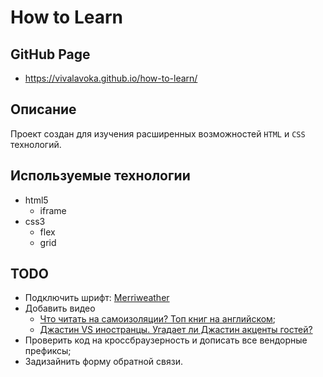 # How to Learn

## GitHub Page

- https://vivalavoka.github.io/how-to-learn/

## Описание
Проект создан для изучения расширенных возможностей `HTML` и `CSS` технологий.

## Используемые технологии

- html5
  - iframe
- css3
  - flex
  - grid

## TODO
- Подключить шрифт: [Merriweather](https://fonts.google.com/specimen/Merriweather)
- Добавить видео
  - [Что читать на самоизоляции? Топ книг на английском](https://www.youtube.com/watch?v=piBWEpA24cA);
  - [Джастин VS иностранцы. Угадает ли Джастин акценты гостей?](https://www.youtube.com/watch?v=mm_i8c409s0)
- Проверить код на кроссбраузерность и дописать все вендорные префиксы;
- Задизайнить форму обратной связи.
